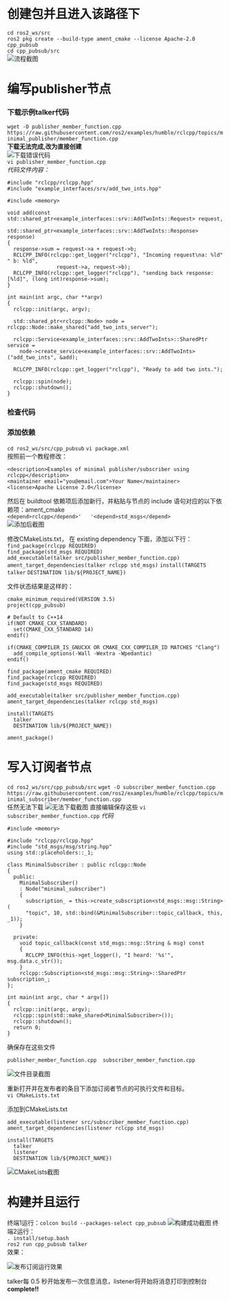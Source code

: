 # 创建包并且进入该路径下  
`cd ros2_ws/src`  
`ros2 pkg create --build-type ament_cmake --license Apache-2.0 cpp_pubsub`  
`cd cpp_pubsub/src`  
![流程截图](src/26.png)  

# 编写publisher节点  
### 下载示例talker代码
`wget -O publisher_member_function.cpp https://raw.githubusercontent.com/ros2/examples/humble/rclcpp/topics/minimal_publisher/member_function.cpp`  
**下载无法完成,改为直接创建**	
![下载错误代码](src/27.png)	
`vi publisher_member_function.cpp`  
*代码文件内容：*  
```
#include "rclcpp/rclcpp.hpp"
#include "example_interfaces/srv/add_two_ints.hpp"

#include <memory>

void add(const std::shared_ptr<example_interfaces::srv::AddTwoInts::Request> request,
          std::shared_ptr<example_interfaces::srv::AddTwoInts::Response>      response)
{
  response->sum = request->a + request->b;
  RCLCPP_INFO(rclcpp::get_logger("rclcpp"), "Incoming request\na: %ld" " b: %ld",
                request->a, request->b);
  RCLCPP_INFO(rclcpp::get_logger("rclcpp"), "sending back response: [%ld]", (long int)response->sum);
}

int main(int argc, char **argv)
{
  rclcpp::init(argc, argv);

  std::shared_ptr<rclcpp::Node> node = rclcpp::Node::make_shared("add_two_ints_server");

  rclcpp::Service<example_interfaces::srv::AddTwoInts>::SharedPtr service =
    node->create_service<example_interfaces::srv::AddTwoInts>("add_two_ints", &add);

  RCLCPP_INFO(rclcpp::get_logger("rclcpp"), "Ready to add two ints.");

  rclcpp::spin(node);
  rclcpp::shutdown();
}
```
### 检查代码  
### 添加依赖  
`cd ros2_ws/src/cpp_pubsub`
`vi package.xml`  
按照前一个教程修改：  
```
<description>Examples of minimal publisher/subscriber using rclcpp</description>
<maintainer email="you@email.com">Your Name</maintainer>
<license>Apache License 2.0</license>
```

然后在 buildtool 依赖项后添加新行，并粘贴与节点的 include 语句对应的以下依赖项：ament_cmake  
`<depend>rclcpp</depend>'  
'<depend>std_msgs</depend>`  
![添加后截图](src/28.png)

修改CMakeLists.txt， 在 existing dependency 下面，添加以下行：  
`find_package(rclcpp REQUIRED)`  
`find_package(std_msgs REQUIRED)`  
`add_executable(talker src/publisher_member_function.cpp)`
`ament_target_dependencies(talker rclcpp std_msgs)`
`install(TARGETS`
`talker`
`DESTINATION lib/${PROJECT_NAME})`

文件状态结果是这样的：
```
cmake_minimum_required(VERSION 3.5)
project(cpp_pubsub)

# Default to C++14
if(NOT CMAKE_CXX_STANDARD)
  set(CMAKE_CXX_STANDARD 14)
endif()

if(CMAKE_COMPILER_IS_GNUCXX OR CMAKE_CXX_COMPILER_ID MATCHES "Clang")
  add_compile_options(-Wall -Wextra -Wpedantic)
endif()

find_package(ament_cmake REQUIRED)
find_package(rclcpp REQUIRED)
find_package(std_msgs REQUIRED)

add_executable(talker src/publisher_member_function.cpp)
ament_target_dependencies(talker rclcpp std_msgs)

install(TARGETS
  talker
  DESTINATION lib/${PROJECT_NAME})

ament_package()
```
# 写入订阅者节点
`cd ros2_ws/src/cpp_pubsub/src`
`wget -O subscriber_member_function.cpp https://raw.githubusercontent.com/ros2/examples/humble/rclcpp/topics/minimal_subscriber/member_function.cpp`  
任然无法下载
![无法下载截图](src./29.png)
直接编辑保存这些
`vi subscriber_member_function.cpp`
*代码*
```
#include <memory>

#include "rclcpp/rclcpp.hpp"
#include "std_msgs/msg/string.hpp"
using std::placeholders::_1;

class MinimalSubscriber : public rclcpp::Node
{
  public:
    MinimalSubscriber()
    : Node("minimal_subscriber")
    {
      subscription_ = this->create_subscription<std_msgs::msg::String>(
      "topic", 10, std::bind(&MinimalSubscriber::topic_callback, this, _1));
    }

  private:
    void topic_callback(const std_msgs::msg::String & msg) const
    {
      RCLCPP_INFO(this->get_logger(), "I heard: '%s'", msg.data.c_str());
    }
    rclcpp::Subscription<std_msgs::msg::String>::SharedPtr subscription_;
};

int main(int argc, char * argv[])
{
  rclcpp::init(argc, argv);
  rclcpp::spin(std::make_shared<MinimalSubscriber>());
  rclcpp::shutdown();
  return 0;
}
```

确保存在这些文件
```
publisher_member_function.cpp  subscriber_member_function.cpp
```
![文件目录截图](src/30.png)  

重新打开并在发布者的条目下添加订阅者节点的可执行文件和目标。  
`vi CMakeLists.txt`

添加到CMakeLists.txt

```
add_executable(listener src/subscriber_member_function.cpp)
ament_target_dependencies(listener rclcpp std_msgs)

install(TARGETS
  talker
  listener
  DESTINATION lib/${PROJECT_NAME})
```
![CMakeLists截图](src/31.png)

# 构建并且运行
终端1运行：`colcon build --packages-select cpp_pubsub`
![构建成功截图](src/32.png)
终端2运行：  
`. install/setup.bash`  
`ros2 run cpp_pubsub talker`  
效果：

![发布订阅运行效果](src/33.png)

talker每 0.5 秒开始发布一次信息消息，listener将开始将消息打印到控制台  
**complete!!**
